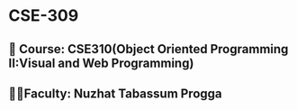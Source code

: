 # CSE-309
## 🚀 Course: CSE310(Object Oriented Programming II:Visual and Web Programming)

## 👩‍🏫Faculty: Nuzhat Tabassum Progga 
